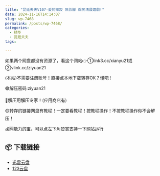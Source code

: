 ```yaml
---
title: "昆廷夫夫V107-愛的摔跤 無影腳 爆笑清晨嬉戲!"
date: 2024-11-16T14:14:07
slug: wp-7468
permalink: /posts/wp-7468/
categories:
  - 精华
  - 昆廷夫夫
tags:

---
```


如果两个网盘都没有资源了，看这个网站👉①link3.cc/xianyu21或②vlink.cc/ziyuan21

(本站)不需要注册账号！直接点本地下载转存OK？懂吧！

🟢解压密码:ziyuan21

🔵解压用解压专家！(应用商店有)

🟡转存的链接网盘有教程！一定要看教程！按教程操作！不按教程操作你不会解压！

💰🈶能力的宝，可以点左下角赞赏支持一下网站运行

## 📦 下载链接
- [迅雷云盘](https://blziyuan21.com/pay-download/7468?key=dc577de8a8&down_id=0)
- [123云盘](https://blziyuan21.com/pay-download/7468?key=dc577de8a8&down_id=1)

